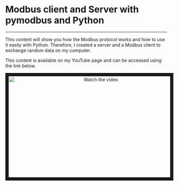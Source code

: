 # Modbus client and Server with pymodbus and Python
___

This content will show you how the Modbus protocol works and how to use it easily with Python. Therefore, I created a server and a Modbus client to exchange random data on my computer.

This content is available on my YouTube page and can be accessed using the link below.

<div align="center">
<a href="https://youtu.be/qxnj940inys" target="_blank">
 <img src="http://img.youtube.com/vi/qxnj940inys/mqdefault.jpg" alt="Watch the video" width="560" height="315" border="10" />
</a>
</div>
